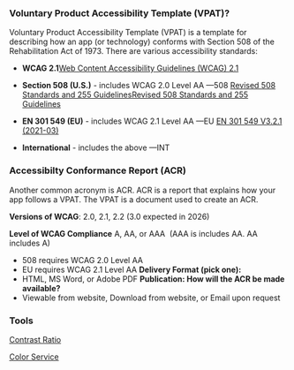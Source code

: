 ### Voluntary Product Accessibility Template (VPAT)?

Voluntary Product Accessibility Template (VPAT) is a template for describing how an app (or technology) conforms with Section 508 of the Rehabilitation Act of 1973. There are various accessibility standards: 

* **WCAG 2.1**[Web Content Accessibility Guidelines (WCAG) 2.1](https://www.w3.org/TR/WCAG21/)

* **Section 508 (U.S.)** - includes WCAG 2.0 Level AA —508 [Revised 508 Standards and 255 Guidelines](https://www.access-board.gov/ict/)[Revised 508 Standards and 255 Guidelines](https://www.access-board.gov/ict/)

* **EN 301 549 (EU)** - includes WCAG 2.1 Level AA —EU [EN 301 549 V3.2.1 (2021-03)](https://www.etsi.org/deliver/etsi_en/301500_301599/301549/03.02.01_60/en_301549v030201p.pdf)

* **International** - includes the above —INT

### Accessibilty Conformance Report (ACR)

Another common acronym is ACR. ACR is a report that explains how your app follows a VPAT. The VPAT is a document used to create an ACR.

**Versions of WCAG**: 2.0, 2.1, 2.2 (3.0 expected in 2026)

**Level of WCAG Compliance** A, AA, or AAA  (AAA is includes AA. AA includes A)

* 508 requires WCAG 2.0 Level AA
* EU requires WCAG 2.1 Level AA
**Delivery Format (pick one):**
* HTML, MS Word, or Adobe PDF
**Publication: How will the ACR be made available?**
* Viewable from website, Download from website, or Email upon request

### Tools


[Contrast Ratio](https://www.siegemedia.com/contrast-ratio#white-on-hsl%28205%2C%20100%25%2C%2040%25%29)

[Color Service](https://www.oss-usa.com/color-check-ada-image-compliance)



[](https://color.a11y.com/?wc3)
